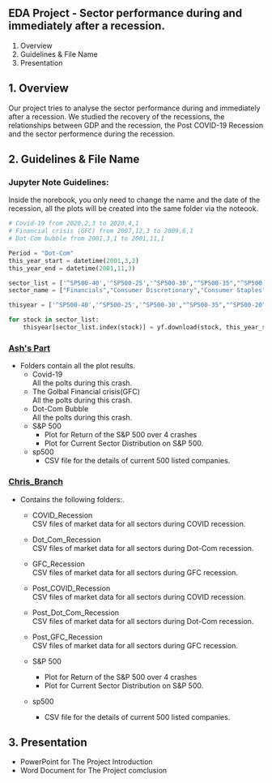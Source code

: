 ## EDA Project - Sector performance during and immediately after a recession.
1. Overview<br />
2. Guidelines & File Name<br />
3. Presentation<br />

## 1. Overview
Our project tries to analyse the sector performance during and immediately after a recession. We studied the recovery of the recessions, the relationships between GDP and the recession, the Post COVID-19 Recession and the sector performence during the recession.

## 2. Guidelines & File Name
### Jupyter Note Guidelines:<br />
Inside the norebook, you only need to change the name and the date of the recession, all the plots will be created into the same folder via the noteook.<br />
  ``` python
  # Covid-19 from 2020,2,3 to 2020,4,1
  # Financial crisis (GFC) from 2007,12,3 to 2009,6,1
  # Dot-Com bubble from 2001,3,1 to 2001,11,1

  Period = "Dot-Com"
  this_year_start = datetime(2001,3,2)
  this_year_end = datetime(2001,11,3)

  sector_list = ['^SP500-40','^SP500-25','^SP500-30',"^SP500-35","^SP500-20","^SP500-45","^SP500-15","^SP500-60","^SP500-50","^SP500-55","^GSPE"]
  sector_name = ["Financials","Consumer Discretionary","Consumer Staples","Health","Industrials","Information Tech","Materials","Real Estate","Tele Services","Utilities","Energy"]

  thisyear = ['^SP500-40','^SP500-25','^SP500-30',"^SP500-35","^SP500-20","^SP500-45","^SP500-15","^SP500-60","^SP500-50","^SP500-55","^GSPE"]

  for stock in sector_list: 
      thisyear[sector_list.index(stock)] = yf.download(stock, this_year_start, this_year_end)
  ```
### [Ash's Part](https://github.com/MAICATRAN/Group_Project1/tree/main/Ash's%20Part)
- Folders contain all the plot results.<br />
   - Covid-19<br />
      All the polts during this crash.<br />
   - The Golbal Financial crisis(GFC)<br />
      All the polts during this crash.<br />
   - Dot-Com Bubble<br />
      All the polts during this crash.<br />
   - S&P 500<br />
     - Plot for Return of the S&P 500 over 4 crashes <br />
     - Plot for Current Sector Distribution on S&P 500.<br />
   - sp500<br />
     - CSV file for the details of current 500 listed companies.<br />

### [Chris_Branch](https://github.com/MAICATRAN/Group_Project1/tree/main/Chris_Branch)
- Contains the following folders:.<br />
   - COVID_Recession<br />
      CSV files of market data for all sectors during COVID recession.<br />
   - Dot_Com_Recession<br />
      CSV files of market data for all sectors during Dot-Com recession.<br />
   - GFC_Recession<br />
      CSV files of market data for all sectors during GFC recession.<br />
   - Post_COVID_Recession<br />
      CSV files of market data for all sectors during COVID recession.<br />
   - Post_Dot_Com_Recession<br />
      CSV files of market data for all sectors during Dot-Com recession.<br />
   - Post_GFC_Recession<br />
      CSV files of market data for all sectors during GFC recession.<br />
      
   - S&P 500<br />
     - Plot for Return of the S&P 500 over 4 crashes <br />
     - Plot for Current Sector Distribution on S&P 500.<br />
   - sp500<br />
     - CSV file for the details of current 500 listed companies.<br />


## 3. Presentation
- PowerPoint for The Project Introduction<br />
- Word Document for The Project comclusion<br />
